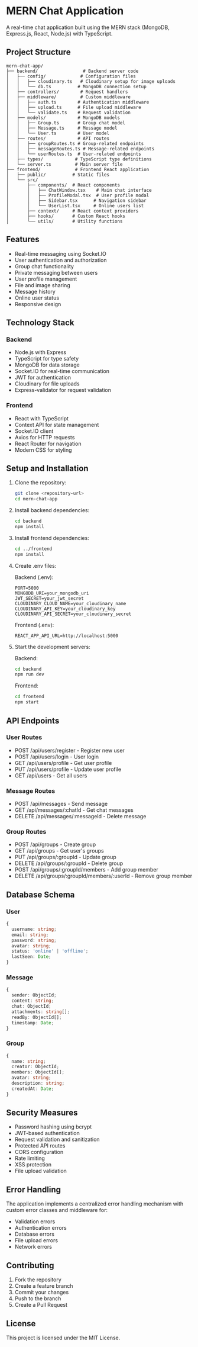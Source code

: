 # MERN Chat Application

A real-time chat application built using the MERN stack (MongoDB, Express.js, React, Node.js) with TypeScript.

## Project Structure

```
mern-chat-app/
├── backend/                 # Backend server code
│   ├── config/             # Configuration files
│   │   ├── cloudinary.ts   # Cloudinary setup for image uploads
│   │   └── db.ts          # MongoDB connection setup
│   ├── controllers/        # Request handlers
│   ├── middleware/         # Custom middleware
│   │   ├── auth.ts        # Authentication middleware
│   │   ├── upload.ts      # File upload middleware
│   │   └── validate.ts    # Request validation
│   ├── models/            # MongoDB models
│   │   ├── Group.ts       # Group chat model
│   │   ├── Message.ts     # Message model
│   │   └── User.ts        # User model
│   ├── routes/            # API routes
│   │   ├── groupRoutes.ts # Group-related endpoints
│   │   ├── messageRoutes.ts # Message-related endpoints
│   │   └── userRoutes.ts  # User-related endpoints
│   ├── types/            # TypeScript type definitions
│   └── server.ts         # Main server file
├── frontend/             # Frontend React application
│   ├── public/          # Static files
│   └── src/
│       ├── components/  # React components
│       │   ├── ChatWindow.tsx    # Main chat interface
│       │   ├── ProfileModal.tsx  # User profile modal
│       │   ├── Sidebar.tsx      # Navigation sidebar
│       │   └── UserList.tsx     # Online users list
│       ├── context/     # React context providers
│       ├── hooks/       # Custom React hooks
│       └── utils/       # Utility functions
```

## Features

- Real-time messaging using Socket.IO
- User authentication and authorization
- Group chat functionality
- Private messaging between users
- User profile management
- File and image sharing
- Message history
- Online user status
- Responsive design

## Technology Stack

### Backend
- Node.js with Express
- TypeScript for type safety
- MongoDB for data storage
- Socket.IO for real-time communication
- JWT for authentication
- Cloudinary for file uploads
- Express-validator for request validation

### Frontend
- React with TypeScript
- Context API for state management
- Socket.IO client
- Axios for HTTP requests
- React Router for navigation
- Modern CSS for styling

## Setup and Installation

1. Clone the repository:
   ```bash
   git clone <repository-url>
   cd mern-chat-app
   ```

2. Install backend dependencies:
   ```bash
   cd backend
   npm install
   ```

3. Install frontend dependencies:
   ```bash
   cd ../frontend
   npm install
   ```

4. Create .env files:

   Backend (.env):
   ```
   PORT=5000
   MONGODB_URI=your_mongodb_uri
   JWT_SECRET=your_jwt_secret
   CLOUDINARY_CLOUD_NAME=your_cloudinary_name
   CLOUDINARY_API_KEY=your_cloudinary_key
   CLOUDINARY_API_SECRET=your_cloudinary_secret
   ```

   Frontend (.env):
   ```
   REACT_APP_API_URL=http://localhost:5000
   ```

5. Start the development servers:

   Backend:
   ```bash
   cd backend
   npm run dev
   ```

   Frontend:
   ```bash
   cd frontend
   npm start
   ```

## API Endpoints

### User Routes
- POST /api/users/register - Register new user
- POST /api/users/login - User login
- GET /api/users/profile - Get user profile
- PUT /api/users/profile - Update user profile
- GET /api/users - Get all users

### Message Routes
- POST /api/messages - Send message
- GET /api/messages/:chatId - Get chat messages
- DELETE /api/messages/:messageId - Delete message

### Group Routes
- POST /api/groups - Create group
- GET /api/groups - Get user's groups
- PUT /api/groups/:groupId - Update group
- DELETE /api/groups/:groupId - Delete group
- POST /api/groups/:groupId/members - Add group member
- DELETE /api/groups/:groupId/members/:userId - Remove group member

## Database Schema

### User
```typescript
{
  username: string;
  email: string;
  password: string;
  avatar: string;
  status: 'online' | 'offline';
  lastSeen: Date;
}
```

### Message
```typescript
{
  sender: ObjectId;
  content: string;
  chat: ObjectId;
  attachments: string[];
  readBy: ObjectId[];
  timestamp: Date;
}
```

### Group
```typescript
{
  name: string;
  creator: ObjectId;
  members: ObjectId[];
  avatar: string;
  description: string;
  createdAt: Date;
}
```

## Security Measures

- Password hashing using bcrypt
- JWT-based authentication
- Request validation and sanitization
- Protected API routes
- CORS configuration
- Rate limiting
- XSS protection
- File upload validation

## Error Handling

The application implements a centralized error handling mechanism with custom error classes and middleware for:
- Validation errors
- Authentication errors
- Database errors
- File upload errors
- Network errors

## Contributing

1. Fork the repository
2. Create a feature branch
3. Commit your changes
4. Push to the branch
5. Create a Pull Request

## License

This project is licensed under the MIT License. 